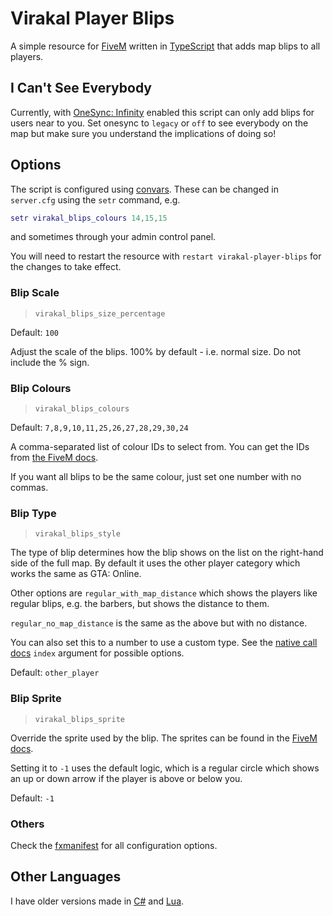 # Virakal Player Blips

A simple resource for [FiveM](https://fivem.net/) written in [TypeScript](https://www.typescriptlang.org/) that adds map blips to all players.

## I Can't See Everybody

Currently, with [OneSync: Infinity](https://docs.fivem.net/docs/scripting-reference/onesync/) enabled this script can only add blips for users near to you. Set onesync to `legacy` or `off` to see everybody on the map but make sure you understand the implications of doing so!

## Options

The script is configured using [convars](https://docs.fivem.net/docs/scripting-reference/convars/). These can be changed in `server.cfg` using the `setr` command, e.g.
```lua
setr virakal_blips_colours 14,15,15
```
and sometimes through your admin control panel.

You will need to restart the resource with `restart virakal-player-blips` for the changes to take effect.

### Blip Scale
> `virakal_blips_size_percentage`

Default: `100`

Adjust the scale of the blips. 100% by default - i.e. normal size. Do not include the % sign.

### Blip Colours
> `virakal_blips_colours`

Default: `7,8,9,10,11,25,26,27,28,29,30,24`

A comma-separated list of colour IDs to select from. You can get the IDs from [the FiveM docs](https://docs.fivem.net/docs/game-references/blips/#blip-colors).

If you want all blips to be the same colour, just set one number with no commas.

### Blip Type
> `virakal_blips_style`

The type of blip determines how the blip shows on the list on the right-hand side of the full map. By default it uses the other player category which works the same as GTA: Online.

Other options are `regular_with_map_distance` which shows the players like regular blips, e.g. the barbers, but shows the distance to them.

`regular_no_map_distance` is the same as the above but with no distance.

You can also set this to a number to use a custom type. See the [native call docs](https://github.com/citizenfx/natives/blob/master/HUD/SetBlipCategory.md) `index` argument for possible options.

Default: `other_player`

### Blip Sprite
> `virakal_blips_sprite`

Override the sprite used by the blip. The sprites can be found in the [FiveM docs](https://docs.fivem.net/docs/game-references/blips/#blips).

Setting it to `-1` uses the default logic, which is a regular circle which shows an up or down arrow if the player is above or below you.

Default: `-1`

### Others

Check the [fxmanifest](fxmanifest.lua) for all configuration options.

## Other Languages

I have older versions made in [C#](https://github.com/Virakal/FiveM-Player-Blips-CS) and [Lua](https://github.com/Virakal/FiveM-Player-Blips).
